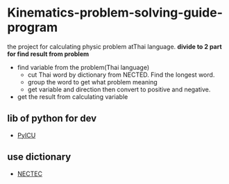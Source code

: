 # Kinematics-problem-solving-guide-program

the project for calculating physic problem atThai language. 
 **divide to 2 part for find result from problem**
 - find variable from the problem(Thai language)
    - cut Thai word by dictionary from NECTED. Find the longest word.
    - group the word to get what problem meaning
    - get variable and direction then convert to positive and negative.
 - get the result from calculating variable

## lib of python for dev
 * [PyICU](https://pypi.python.org/pypi/PyICU)

## use dictionary
 * [NECTEC](http://www.nectec.or.th/)
